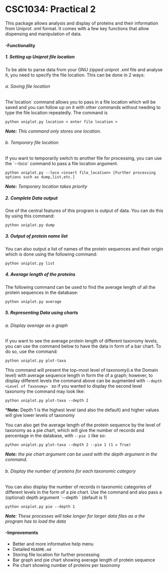 <H1>CSC1034: Practical 2</H1>

This package allows analysis and display of proteins and their information from Uniprot .xml format.
It comes with a few key functions that allow dispensing and manipulation of data.

<h4> -Functionality </h4>

<h5>1. Setting up Uniprot file location</h5>
To be able to parse data from your GNU zipped uniprot .xml file and analyse it, you need to specify the file location.
This can be done in 2 ways:
<h6>a. Saving file location</h6>
The`location` command allows you to pass in a file location which will be saved and you can follow up on it with other
commands without needing to type the file location repeatedly. The command is
    
    python uniplot.py location < enter file location >

***Note:** This command only stores one location.*
<h6>b. Temporary file location </h6>
If you want to temporarily switch to another file for processing, you can use the `--loco` command to pass a
file location argument. 

    python uniplot.py --loco <insert file_location> [Further processing options such as dump,list,etc.]  
    
***Note:** Temporary location takes priority*

<h5>2. Complete Data output </h5>
One of the central features of this program is output of data. You can do this by using this command:

    python uniplot.py dump

<h5>3. Output of protein name list </h2>
You can also output a list of names of the protein sequences and their origin which is done using the following command:

    python uniplot.py list
    
<h5>4. Average length of the proteins</h5>
The following command can be used to find the average length of all the protein sequences in the database:

    python uniplot.py average

<h5>5. Representing Data using charts </h5>
<h6>a. Display average as a graph</h6>
If you want to see the average protein length of different taxonomy levels, you can use the command below to have the
 data in form of a bar chart. To do so, use the command:
 
    python uniplot.py plot-taxa
    
This command will present the top-most level of taxonomy(i.e the Domain level) with average sequence length in form the 
of a graph; however, to display different levels the command above can be
 augmented with `--depth <Level of Taxonomy> ` so if you wanted to display the second level taxonomy the command may 
 look like:
 
    python uniplot.py plot-taxa --depth 2
    
 ***Note:** Depth 1 is  the highest level (and also the default) and higher values will give lower levels of taxonomy


You can also get the average length of the protein sequence by the level of taxonomy as a pie chart, which will give the
 number of records and percentage in the database, with `--pie 1` like so:
 
    python uniplot.py plot-taxa --depth 2 --pie 1 (1 = True)
    
***Note:** the pie chart argument can be used with the depth argument in the command.*
    
<h6>b. Display the number of proteins for each taxonomic category</h6>
You can also display the number of records in taxonomic categories of different levels in the form of a pie chart.
Use the command and also pass a (optional) depth argument `--depth <level>` (default is 1)

    python uniplot.py pie --depth 1

***Note**: These processes will take longer for larger data files as a the program has to load the data*

<h4> -Improvements </h4>

* Better and more informative help menu
* Detailed `README.md`
* Storing file location for further processing
* Bar graph and pie chart showing average length of protein sequence
* Pie chart showing number of proteins per taxonomy

    
    

